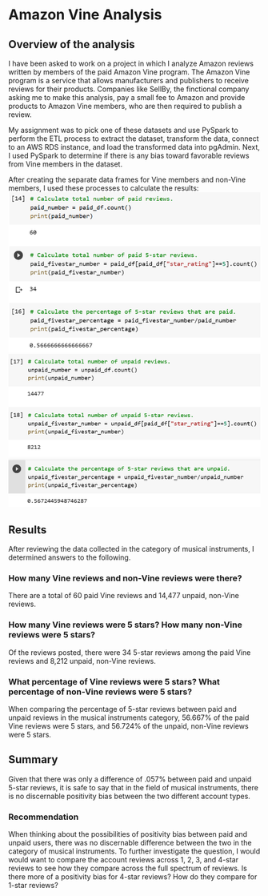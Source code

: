 # Amazon Vine Analysis
## Overview of the analysis
I have been asked to work on a project in which I analyze Amazon reviews written by members of the paid Amazon Vine program. The Amazon Vine program is a service that allows manufacturers and publishers to receive reviews for their products. Companies like SellBy, the finctional company asking me to make this analysis, pay a small fee to Amazon and provide products to Amazon Vine members, who are then required to publish a review.

My assignment was to pick one of these datasets and use PySpark to perform the ETL process to extract the dataset, transform the data, connect to an AWS RDS instance, and load the transformed data into pgAdmin. Next, I used PySpark to determine if there is any bias toward favorable reviews from Vine members in the dataset. 

After creating the separate data frames for Vine members and non-Vine members, I used these processes to calculate the results:
![Paid Account Calculations](https://github.com/machudpicchu/Amazon_Vine_Analysis/blob/main/Paid_Account_Calculations.png)
![Unpaid Account Calculations](https://github.com/machudpicchu/Amazon_Vine_Analysis/blob/main/Unpaid_Account_Calculations.png)

## Results
After reviewing the data collected in the category of musical instruments, I determined answers to the following.
### How many Vine reviews and non-Vine reviews were there?
There are a total of 60 paid Vine reviews and 14,477 unpaid, non-Vine reviews.
### How many Vine reviews were 5 stars? How many non-Vine reviews were 5 stars?
Of the reviews posted, there were 34 5-star reviews among the paid Vine reviews and 8,212 unpaid, non-Vine reviews.
### What percentage of Vine reviews were 5 stars? What percentage of non-Vine reviews were 5 stars?
When comparing the percentage of 5-star reviews between paid and unpaid reviews in the musical instruments category, 56.667% of the paid Vine reviews were 5 stars, and 56.724% of the unpaid, non-Vine reviews were 5 stars.
## Summary
Given that there was only a difference of .057% between paid and unpaid 5-star reviews, it is safe to say that in the field of musical instruments, there is no discernable positivity bias between the two different account types.

### Recommendation
When thinking about the possibilities of positivity bias between paid and unpaid users, there was no discernable difference between the two in the category of musical instruments.  To further investigate the question, I would would want to compare the account reviews across 1, 2, 3, and 4-star reviews to see how they compare across the full spectrum of reviews.  Is there more of a positivity bias for 4-star reviews?  How do they compare for 1-star reviews?
